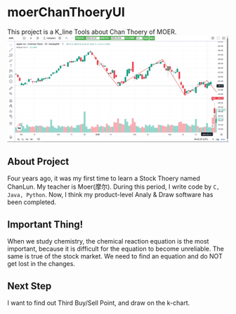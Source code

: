 # moerChanThoeryUI
This project is a K_line Tools about Chan Thoery of MOER. 
![](./images/moer_1d.png)

## About Project
 Four years ago, it was my first time to learn a Stock Thoery named ChanLun. My teacher is Moer(摩尔).
 During this period, I write code by `C, Java, Python`. Now, I think my product-level Analy & Draw software has been completed.
## Important Thing!
 When we study chemistry, the chemical reaction equation is the most important, because it is difficult for the equation to become unreliable. 
 The same is true of the stock market. We need to find an equation and do NOT get lost in the changes.
 
## Next Step
 I want to find out Third Buy/Sell Point, and draw on the k-chart.